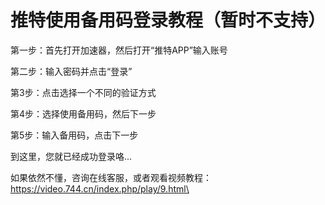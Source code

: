# 推特使用备用码登录教程（暂时不支持）

第一步：首先打开加速器，然后打开“推特APP”输入账号



第二步：输入密码并点击“登录”



第3步：点击选择一个不同的验证方式



第4步：选择使用备用码，然后下一步



第5步：输入备用码，点击下一步



到这里，您就已经成功登录咯...



如果依然不懂，咨询在线客服，或者观看视频教程：https://video.744.cn/index.php/play/9.html\
